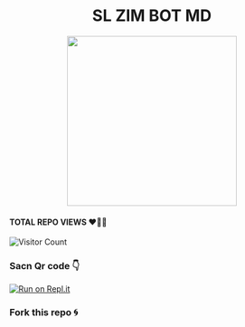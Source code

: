 # <div align="center"> SL ZIM BOT MD
<div align="center">
  <img src="https://i.ibb.co/P5vkLmq/SL-zim-BOT-logo-BY-DARK-MAKER.jpg" width="300" height="300">
</div align="center">
  
  
#### TOTAL REPO VIEWS ♥️🧑‍💻
![Visitor Count](https://profile-counter.glitch.me/DarkCreater2004/count.svg)
  

### Sacn Qr code 👇
[![Run on Repl.it](https://repl.it/badge/github/phaticusthiccy/WhatsAsenaDuplicated)](https://replit.com/@SilvernimaBotma/SL-ZIM-MD-SCANER?outputonly=1&lite=1#index.js)
  
### Fork this repo 🌀
  
